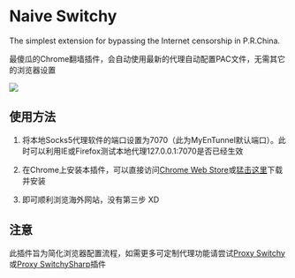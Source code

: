 # Naive Switchy
The simplest extension for bypassing the Internet censorship in P.R.China.

最傻瓜的Chrome翻墙插件，会自动使用最新的代理自动配置PAC文件，无需其它的浏览器设置

![](http://i.imgur.com/onYjG.jpg)


## 使用方法

1. 将本地Socks5代理软件的端口设置为7070（此为MyEnTunnel默认端口）。此时可以利用IE或Firefox测试本地代理127.0.0.1:7070是否已经生效

2. 在Chrome上安装本插件，可以直接访问[Chrome Web Store](https://chrome.google.com/webstore/detail/dhbppccihanpobkkheolfikgkigfgflh)或[猛击这里](https://github.com/downloads/zhuzhuor/Naive-Switchy/Naive-Switchy-v1.1.crx)下载并安装

3. 即可顺利浏览海外网站，没有第三步 XD

## 注意

此插件旨为简化浏览器配置流程，如需更多可定制代理功能请尝试[Proxy Switchy](https://chrome.google.com/webstore/detail/caehdcpeofiiigpdhbabniblemipncjj)或[Proxy SwitchySharp](https://chrome.google.com/webstore/detail/dpplabbmogkhghncfbfdeeokoefdjegm)插件
